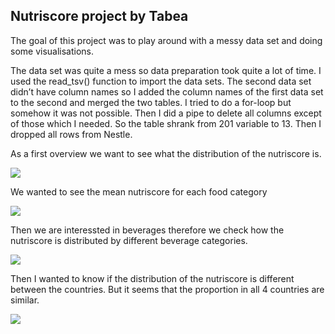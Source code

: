 ## Nutriscore project by Tabea

The goal of this project was to play around with a messy data set and
doing some visualisations.

The data set was quite a mess so data preparation took quite a lot of
time. I used the read\_tsv() function to import the data sets. The
second data set didn’t have column names so I added the column names of
the first data set to the second and merged the two tables. I tried to
do a for-loop but somehow it was not possible. Then I did a pipe to
delete all columns except of those which I needed. So the table shrank
from 201 variable to 13. Then I dropped all rows from Nestle.

As a first overview we want to see what the distribution of the
nutriscore is.

![](Nutriscore_files/figure-markdown_strict/unnamed-chunk-2-1.png)

We wanted to see the mean nutriscore for each food category

![](Nutriscore_files/figure-markdown_strict/unnamed-chunk-3-1.png)

Then we are interessted in beverages therefore we check how the
nutriscore is distributed by different beverage categories.

![](Nutriscore_files/figure-markdown_strict/unnamed-chunk-4-1.png)

Then I wanted to know if the distribution of the nutriscore is different
between the countries. But it seems that the proportion in all 4
countries are similar.

![](Nutriscore_files/figure-markdown_strict/unnamed-chunk-5-1.png)
